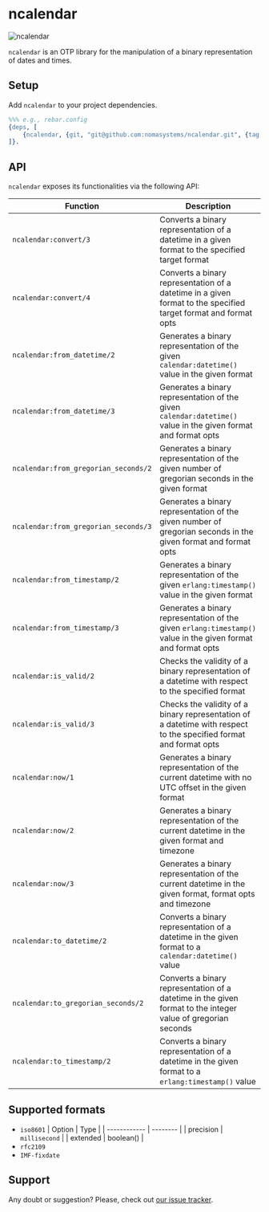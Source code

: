 # ncalendar

![ncalendar](https://github.com/nomasystems/ncalendar/actions/workflows/ci.yml/badge.svg)

`ncalendar` is an OTP library for the manipulation of a binary representation of dates and times.

## Setup

Add `ncalendar` to your project dependencies.

```erl
%%% e.g., rebar.config
{deps, [
    {ncalendar, {git, "git@github.com:nomasystems/ncalendar.git", {tag, "0.2.0"}}}
]}.
```

## API

`ncalendar` exposes its functionalities via the following API:

| Function | Description |
| --------  | ------------ |
| `ncalendar:convert/3` | Converts a binary representation of a datetime in a given format to the specified target format |
| `ncalendar:convert/4` | Converts a binary representation of a datetime in a given format to the specified target format and format opts |
| `ncalendar:from_datetime/2` | Generates a binary representation of the given `calendar:datetime()` value in the given format |
| `ncalendar:from_datetime/3` | Generates a binary representation of the given `calendar:datetime()` value in the given format and format opts|
| `ncalendar:from_gregorian_seconds/2` | Generates a binary representation of the given number of gregorian seconds in the given format |
| `ncalendar:from_gregorian_seconds/3` | Generates a binary representation of the given number of gregorian seconds in the given format and format opts |
| `ncalendar:from_timestamp/2` | Generates a binary representation of the given `erlang:timestamp()` value in the given format |
| `ncalendar:from_timestamp/3` | Generates a binary representation of the given `erlang:timestamp()` value in the given format and format opts |
| `ncalendar:is_valid/2` | Checks the validity of a binary representation of a datetime with respect to the specified format |
| `ncalendar:is_valid/3` | Checks the validity of a binary representation of a datetime with respect to the specified format and format opts |
| `ncalendar:now/1` | Generates a binary representation of the current datetime with no UTC offset in the given format |
| `ncalendar:now/2` | Generates a binary representation of the current datetime in the given format and timezone |
| `ncalendar:now/3` | Generates a binary representation of the current datetime in the given format, format opts and timezone |
| `ncalendar:to_datetime/2` | Converts a binary representation of a datetime in the given format to a `calendar:datetime()` value |
| `ncalendar:to_gregorian_seconds/2` | Converts a binary representation of a datetime in the given format to the integer value of gregorian seconds |
| `ncalendar:to_timestamp/2` | Converts a binary representation of a datetime in the given format to a `erlang:timestamp()` value |

## Supported formats
- `iso8601`
    | Option | Type |
    | ------------ | --------  |
    | precision | `millisecond` |
    | extended | boolean() |
- `rfc2109`
- `IMF-fixdate`

## Support

Any doubt or suggestion? Please, check out [our issue tracker](https://github.com/nomasystems/ncalendar/issues).
